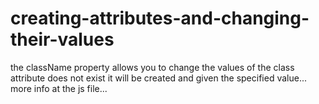 # creating-attributes-and-changing-their-values

the className property allows you to change the values of the class
attribute does not exist it will be created and given the specified value... more info at the js file...
